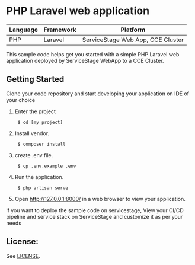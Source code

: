 # PHP Laravel web application

| Language | Framework | Platform 
| -------- | -------- |--------|
| PHP | Laravel | ServiceStage Web App, CCE Cluster|

This sample code helps get you started with a simple PHP Laravel web application
deployed by ServiceStage WebApp to a CCE Cluster.

## Getting Started

Clone your code repository and start developing your application on IDE of your choice

1. Enter the project

        $ cd [my project]

2. Install vendor.
   
        $ composer install

2. create .env file.
   
        $ cp .env.example .env

3. Run the application.

        $ php artisan serve

4. Open http://127.0.0.1:8000/ in a web browser to view your application.

if you want to deploy the sample code on servicestage, View your CI/CD pipeline and service stack on ServiceStage and customize it as per your needs

## License:

See [LICENSE](LICENSE).


